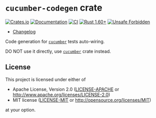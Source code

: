 `cucumber-codegen` crate
========================

[![Crates.io](https://img.shields.io/crates/v/cucumber-codegen.svg?maxAge=2592000)](https://crates.io/crates/cucumber-codegen)
[![Documentation](https://docs.rs/cucumber-codegen/badge.svg)](https://docs.rs/cucumber-codegen)
[![CI](https://github.com/cucumber-rs/cucumber/workflows/CI/badge.svg?branch=main "CI")](https://github.com/cucumber-rs/cucumber/actions?query=workflow%3ACI+branch%3Amain)
[![Rust 1.60+](https://img.shields.io/badge/rustc-1.60+-lightgray.svg "Rust 1.60+")](https://blog.rust-lang.org/2022/04/07/Rust-1.60.0.html)
[![Unsafe Forbidden](https://img.shields.io/badge/unsafe-forbidden-success.svg)](https://github.com/rust-secure-code/safety-dance)

- [Changelog](https://github.com/cucumber-rs/cucumber/blob/main/codegen/CHANGELOG.md)

Code generation for [`cucumber`] tests auto-wiring.

DO NOT use it directly, use [`cucumber`] crate instead.




## License

This project is licensed under either of

* Apache License, Version 2.0 ([LICENSE-APACHE](https://github.com/cucumber-rs/cucumber/blob/main/LICENSE-APACHE) or <http://www.apache.org/licenses/LICENSE-2.0>)
* MIT license ([LICENSE-MIT](https://github.com/cucumber-rs/cucumber/blob/main/LICENSE-MIT) or <http://opensource.org/licenses/MIT>)

at your option.




[`cucumber`]: https://docs.rs/cucumber
